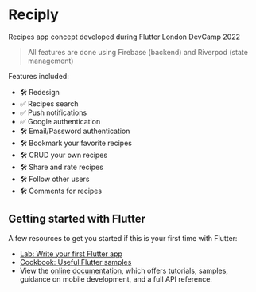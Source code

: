 # Reciply

Recipes app concept developed during Flutter London DevCamp 2022

> All features are done using Firebase (backend) and Riverpod (state management)

Features included:

- 🛠 Redesign
- ✅ Recipes search
- ✅ Push notifications
- ✅ Google authentication
- 🛠 Email/Password authentication
- 🛠 Bookmark your favorite recipes
- 🛠 CRUD your own recipes
- 🛠 Share and rate recipes
- 🛠 Follow other users
- 🛠 Comments for recipes

## Getting started with Flutter

A few resources to get you started if this is your first time with Flutter:

- [Lab: Write your first Flutter app](https://docs.flutter.dev/get-started/codelab)
- [Cookbook: Useful Flutter samples](https://docs.flutter.dev/cookbook)
- View the [online documentation](https://docs.flutter.dev/), which offers tutorials,
samples, guidance on mobile development, and a full API reference.
